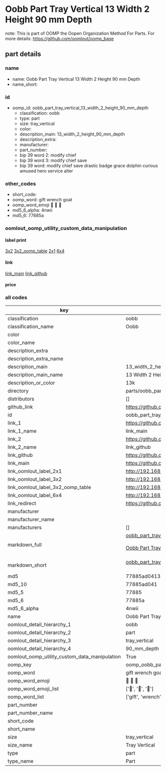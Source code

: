 # Oobb Part Tray Vertical 13 Width 2 Height 90 mm Depth  

note: This is part of OOMP the Oopen Organization Method For Parts. For more details: https://github.com/oomlout/oomp_base

##  part details
  







### name
* name: Oobb Part Tray Vertical 13 Width 2 Height 90 mm Depth
* name_short: 
### id
* oomp_id: oobb_part_tray_vertical_13_width_2_height_90_mm_depth
  * classification: oobb
  * type: part
  * size: tray_vertical
  * color: 
  * description_main: 13_width_2_height_90_mm_depth
  * description_extra: 
  * manufacturer: 
  * part_number: 
  * bip 39 word 2: modify chief
  * bip 39 word 3: modify chief save
  * bip 39 word: modify chief save drastic badge grace dolphin curious amused hero service alter

### other_codes
* short_code: 
* oomp_word: gift wrench goat
* oomp_word_emoji :gift: :wrench: :goat:
* md5_6_alpha: 4nwii
* md5_6: 77885a






### oomlout_oomp_utility_custom_data_manipulation
#### label print
[3x2](http://192.168.1.245:1112/?label=oomp%204nwii)
[3x2_oomp_table](http://192.168.1.108:1112/?label=oomp%204nwii)
[2x1](http://192.168.1.242:1112/?label=oomp%204nwii)
[6x4](http://192.168.1.55:1112/?label=oomp%204nwii)    

#### link

[link_main](https://github.com/oomlout/oomlout_oomp_version_1_messy/tree/main/parts/oobb_part_tray_vertical_13_width_2_height_90_mm_depth) [link_github](https://github.com/oomlout/oomlout_oomp_version_1_messy/tree/main/parts/oobb_part_tray_vertical_13_width_2_height_90_mm_depth)                             

#### price







### all codes 
| key | value |  
| --- | --- |  
| classification | oobb |  
| classification_name | Oobb |  
| color |  |  
| color_name |  |  
| description_extra |  |  
| description_extra_name |  |  
| description_main | 13_width_2_height_90_mm_depth |  
| description_main_name | 13 Width 2 Height 90 mm Depth |  
| description_or_color | 13k |  
| directory | parts/oobb_part_tray_vertical_13_width_2_height_90_mm_depth |  
| distributors | [] |  
| github_link | https://github.com/oomlout/oomlout_oomp_part_src/tree/main/parts/oobb_part_tray_vertical_13_width_2_height_90_mm_depth |  
| id | oobb_part_tray_vertical_13_width_2_height_90_mm_depth |  
| link_1 | https://github.com/oomlout/oomlout_oomp_version_1_messy/tree/main/parts/oobb_part_tray_vertical_13_width_2_height_90_mm_depth |  
| link_1_name | link_main |  
| link_2 | https://github.com/oomlout/oomlout_oomp_version_1_messy/tree/main/parts/oobb_part_tray_vertical_13_width_2_height_90_mm_depth |  
| link_2_name | link_github |  
| link_github | https://github.com/oomlout/oomlout_oomp_version_1_messy/tree/main/parts/oobb_part_tray_vertical_13_width_2_height_90_mm_depth |  
| link_main | https://github.com/oomlout/oomlout_oomp_version_1_messy/tree/main/parts/oobb_part_tray_vertical_13_width_2_height_90_mm_depth |  
| link_oomlout_label_2x1 | http://192.168.1.242:1112/?label=oomp%204nwii |  
| link_oomlout_label_3x2 | http://192.168.1.245:1112/?label=oomp%204nwii |  
| link_oomlout_label_3x2_oomp_table | http://192.168.1.108:1112/?label=oomp%204nwii |  
| link_oomlout_label_6x4 | http://192.168.1.55:1112/?label=oomp%204nwii |  
| link_redirect | https://github.com/oomlout/oomlout_oomp_version_1_messy/tree/main/parts/oobb_part_tray_vertical_13_width_2_height_90_mm_depth |  
| manufacturer |  |  
| manufacturer_name |  |  
| manufacturers | [] |  
| markdown_full | [oobb_part_tray_vertical_13_width_2_height_90_mm_depth](none)<br>[](none)<br>[Oobb Part Tray Vertical 13 Width 2 Height 90 Mm Depth](none)<br><br> |  
| markdown_short | [oobb_part_tray_vertical_13_width_2_height_90_mm_depth](none)<br><br> |  
| md5 | 77885ad04135e8199588b4257f89f475 |  
| md5_10 | 77885ad041 |  
| md5_5 | 77885 |  
| md5_6 | 77885a |  
| md5_6_alpha | 4nwii |  
| name | Oobb Part Tray Vertical 13 Width 2 Height 90 mm Depth |  
| oomlout_detail_hierarchy_1 | oobb |  
| oomlout_detail_hierarchy_2 | part |  
| oomlout_detail_hierarchy_3 | tray_vertical |  
| oomlout_detail_hierarchy_4 | 90_mm_depth |  
| oomlout_oomp_utility_custom_data_manipulation | True |  
| oomp_key | oomp_oobb_part_tray_vertical_13_width_2_height_90_mm_depth |  
| oomp_word | gift wrench goat |  
| oomp_word_emoji | :gift: :wrench: :goat: |  
| oomp_word_emoji_list | [':gift:', ':wrench:', ':goat:'] |  
| oomp_word_list | ['gift', 'wrench', 'goat'] |  
| part_number |  |  
| part_number_name |  |  
| short_code |  |  
| short_name |  |  
| size | tray_vertical |  
| size_name | Tray Vertical |  
| type | part |  
| type_name | Part |  
